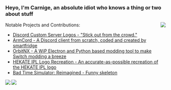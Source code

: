 ### Heyo, I'm Carnige, an absolute idiot who knows a thing or two about stuff




<a href="#">
<img align="right" src="https://user-images.githubusercontent.com/32397453/119230074-acd8cb00-bae8-11eb-870f-50462f2ec591.gif">
</a>

Notable Projects and Contributions:
- [Discord Custom Server Logos - "Stick out from the crowd."](https://github.com/DiscordCSL/DiscordCSL)
- [ArmCord - A Discord client from scratch, coded and created by smartfridge](https://github.com/smartfrigde/armcord)
- [OrbitNX - A WiP Electron and Python based modding tool to make Switch modding a breeze](https://github.com/OrbitNX/OrbitNX/)
- [HEKATE IPL Logo Recreation - An accurate-as-possible recreation of the HEKATE IPL logo](https://github.com/kckarnige/hekate-logo/)
- [Bad Time Simulator: Reimagined - Funny skeleton](https://kckarnige.is-a.dev/BadTimeRevamped/)

<a href="https://github.com/anuraghazra/github-readme-stats">
<img align="center" src="https://github-readme-stats.vercel.app/api/top-langs/?username=kckarnige&bg_color=1a1c1f&hide_border=true&theme=dark&border_radius=8px&layout=compact&hide=powershell,lua">
</a>

<a href="https://discord.com/users/634168893644210186">
<img align="left" src="https://lanyard.cnrad.dev/api/634168893644210186?borderRadius=8px&hideDiscrim=true&hideBadges=true&idleMessage=Zzz..">
</a>

